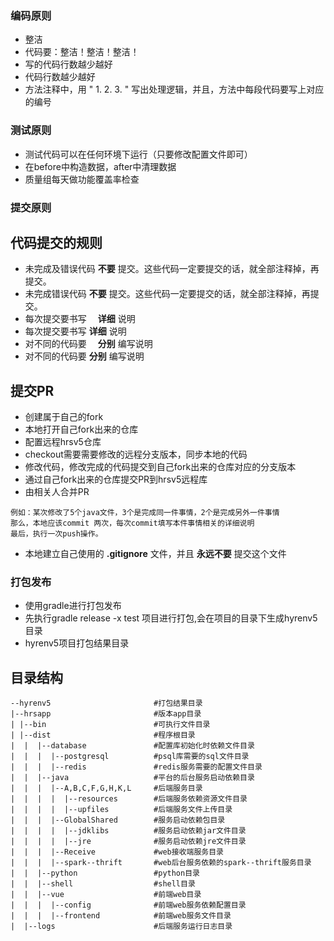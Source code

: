 ### 编码原则
- 整洁
- 代码要：整洁！整洁！整洁！
- 写的代码行数越少越好
- 代码行数越少越好
- 方法注释中，用 " 1. 2. 3. " 写出处理逻辑，并且，方法中每段代码要写上对应的编号

### 测试原则
- 测试代码可以在任何环境下运行（只要修改配置文件即可）
- 在before中构造数据，after中清理数据
- 质量组每天做功能覆盖率检查

### 提交原则


## 代码提交的规则
- 未完成及错误代码 __不要__ 提交。这些代码一定要提交的话，就全部注释掉，再提交。
- 未完成错误代码 __不要__ 提交。这些代码一定要提交的话，就全部注释掉，再提交。
- 每次提交要书写　 __详细__ 说明
- 每次提交要书写 __详细__ 说明
- 对不同的代码要　 __分别__ 编写说明
- 对不同的代码要 __分别__ 编写说明
## 提交PR
- 创建属于自己的fork
- 本地打开自己fork出来的仓库
- 配置远程hrsv5仓库
- checkout需要需要修改的远程分支版本，同步本地的代码
- 修改代码，修改完成的代码提交到自己fork出来的仓库对应的分支版本
- 通过自己fork出来的仓库提交PR到hrsv5远程库
- 由相关人合并PR
```text
例如：某次修改了5个java文件，3个是完成同一件事情，2个是完成另外一件事情
那么，本地应该commit 两次，每次commit填写本件事情相关的详细说明
最后，执行一次push操作。 
```  
- 本地建立自己使用的 __.gitignore__ 文件，并且 __永远不要__ 提交这个文件

### 打包发布
- 使用gradle进行打包发布
- 先执行gradle release -x test 项目进行打包,会在项目的目录下生成hyrenv5目录
- hyrenv5项目打包结果目录

## 目录结构
```
--hyrenv5                       #打包结果目录
|--hrsapp                       #版本app目录
| |--bin                        #可执行文件目录
| |--dist                       #程序根目录
|  |  |--database               #配置库初始化时依赖文件目录
|  |  |  |--postgresql          #psql库需要的sql文件目录
|  |  |  |--redis               #redis服务需要的配置文件目录
|  |  |--java                   #平台的后台服务启动依赖目录
|  |  |  |--A,B,C,F,G,H,K,L     #后端服务目录
|  |  |  |  |--resources        #后端服务依赖资源文件目录
|  |  |  |  |--upfiles          #后端服务文件上传目录
|  |  |  |--GlobalShared        #服务启动依赖包目录
|  |  |  |  |--jdklibs          #服务启动依赖jar文件目录
|  |  |  |  |--jre              #服务启动依赖jre文件目录
|  |  |  |--Receive             #web接收端服务目录
|  |  |  |--spark--thrift       #web后台服务依赖的spark--thrift服务目录
|  |  |--python                 #python目录
|  |  |--shell                  #shell目录
|  |  |--vue                    #前端web目录
|  |  |  |--config              #前端web服务依赖配置目录
|  |  |  |--frontend            #前端web服务文件目录
|  |--logs                      #后端服务运行日志目录
````

